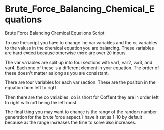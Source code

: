 # Brute_Force_Balancing_Chemical_Equations
Brute Force Balancing Chemical Equations Script

To use the script you have to change the var variables and the co variables to the values in the chemical equation you are balancing.
These variables are hard coded because otherwise there are over 20 inputs.

The var variables are split up into four sections with var1, var2, var3, and var4.
Each one of these is a different element in your equation.
The order of these doesn't matter as long as you are consistant.

There are four variables for each var section.
These are the position in the equation from left to right.

Then there are the co variables.
co is short for Coffient they are in order left to right with co1 being the left most.

The final thing you may want to change is the range of the random number generation for the brute force aspect.
I have it set as 1-10 by default because as the range increases the time to solve also increases.
